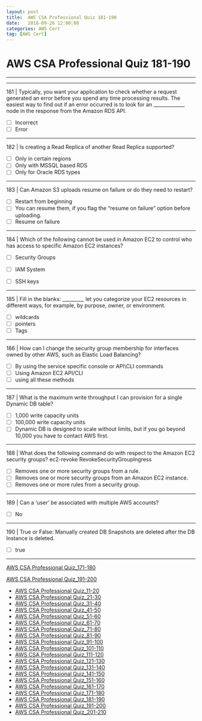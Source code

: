 ```yaml
---
layout: post 
title:  AWS CSA Professional Quiz 181-190 
date:   2018-09-26 12:00:00
categories: AWS Cert
tag: [AWS Cert]
---
```


AWS CSA Professional Quiz 181-190 
====
-----
-----
181 | Typically, you want your application to check whether a request generated an error before you spend any time processing results. The easiest way to find out if an error occurred is to look for an _____________ node in the
response from the Amazon RDS API.

  - [ ] Incorrect
  - [ ] Error

 ---------- 

182 | Is creating a Read Replica of another Read Replica supported?

  - [ ] Only in certain regions
  - [ ] Only with MSSQL based RDS
  - [ ] Only for Oracle RDS types

 ---------- 

183 | Can Amazon S3 uploads resume on failure or do they need to restart?

  - [ ] Restart from beginning
  - [ ] You can resume them, if you flag the “resume on failure” option before uploading.
  - [ ] Resume on failure

 ---------- 

184 | Which of the following cannot be used in Amazon EC2 to control who has access to specific Amazon EC2 instances?

  - [ ] Security Groups
  - [ ] IAM System
  - [ ] SSH keys



 ---------- 

185 | Fill in the blanks: _________ let you categorize your EC2 resources in different ways, for example, by purpose, owner, or environment.

  - [ ] wildcards
  - [ ] pointers
  - [ ] Tags

 ---------- 

186 | How can I change the security group membership for interfaces owned by other AWS, such as Elastic Load
Balancing?

  - [ ] By using the service specific console or API\CLI commands
  - [ ] Using Amazon EC2 API/CLI
  - [ ] using all these methods

 ---------- 

187 | What is the maximum write throughput I can provision for a single Dynamic DB table?

  - [ ] 1,000 write capacity units
  - [ ] 100,000 write capacity units
  - [ ] Dynamic DB is designed to scale without limits, but if you go beyond 10,000 you have to contact AWS first.

 ---------- 

188 | What does the following command do with respect to the Amazon EC2 security groups?
ec2-revoke RevokeSecurityGroupIngress

  - [ ] Removes one or more security groups from a rule.
  - [ ] Removes one or more security groups from an Amazon EC2 instance.
  - [ ] Removes one or more rules from a security group.

 ---------- 

189 | Can a ‘user’ be associated with multiple AWS accounts?

  - [ ] No

 ---------- 

190 | True or False: Manually created DB Snapshots are deleted after the DB Instance is deleted.

  - [ ] true

 ---------- 
[AWS CSA Professional Quiz_171-180](aws/cert/2018/09/26/AWS_CSA_Professional_Quiz_171-180.html)

[AWS CSA Professional Quiz_191-200](aws/cert/2018/09/26/AWS_CSA_Professional_Quiz_191-200.html)

  * [AWS CSA Professional Quiz_11-20](aws/cert/2018/09/26/AWS_CSA_Professional_Quiz_11-20.html)
  * [AWS CSA Professional Quiz_21-30](aws/cert/2018/09/26/AWS_CSA_Professional_Quiz_21-30.html)
  * [AWS CSA Professional Quiz_31-40](aws/cert/2018/09/26/AWS_CSA_Professional_Quiz_31-40.html)
  * [AWS CSA Professional Quiz_41-50](aws/cert/2018/09/26/AWS_CSA_Professional_Quiz_41-50.html)
  * [AWS CSA Professional Quiz_51-60](aws/cert/2018/09/26/AWS_CSA_Professional_Quiz_51-60.html)
  * [AWS CSA Professional Quiz_61-70](aws/cert/2018/09/26/AWS_CSA_Professional_Quiz_61-70.html)
  * [AWS CSA Professional Quiz_71-80](aws/cert/2018/09/26/AWS_CSA_Professional_Quiz_71-80.html)
  * [AWS CSA Professional Quiz_81-90](aws/cert/2018/09/26/AWS_CSA_Professional_Quiz_81-90.html)
  * [AWS CSA Professional Quiz_91-100](aws/cert/2018/09/26/AWS_CSA_Professional_Quiz_91-100.html)
  * [AWS CSA Professional Quiz_101-110](aws/cert/2018/09/26/AWS_CSA_Professional_Quiz_101-110.html)
  * [AWS CSA Professional Quiz_111-120](aws/cert/2018/09/26/AWS_CSA_Professional_Quiz_111-120.html)
  * [AWS CSA Professional Quiz_121-130](aws/cert/2018/09/26/AWS_CSA_Professional_Quiz_121-130.html)
  * [AWS CSA Professional Quiz_131-140](aws/cert/2018/09/26/AWS_CSA_Professional_Quiz_131-140.html)
  * [AWS CSA Professional Quiz_141-150](aws/cert/2018/09/26/AWS_CSA_Professional_Quiz_141-150.html)
  * [AWS CSA Professional Quiz_151-160](aws/cert/2018/09/26/AWS_CSA_Professional_Quiz_151-160.html)
  * [AWS CSA Professional Quiz_161-170](aws/cert/2018/09/26/AWS_CSA_Professional_Quiz_161-170.html)
  * [AWS CSA Professional Quiz_171-180](aws/cert/2018/09/26/AWS_CSA_Professional_Quiz_171-180.html)
  * [AWS CSA Professional Quiz_181-190](aws/cert/2018/09/26/AWS_CSA_Professional_Quiz_181-190.html)
  * [AWS CSA Professional Quiz_191-200](aws/cert/2018/09/26/AWS_CSA_Professional_Quiz_191-200.html)
  * [AWS CSA Professional Quiz_201-210](aws/cert/2018/09/26/AWS_CSA_Professional_Quiz_201-210.html)

